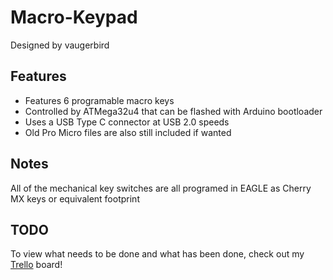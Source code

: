 # Macro-Keypad
Designed by vaugerbird

Features
---------

* Features 6 programable macro keys
* Controlled by ATMega32u4 that can be flashed with Arduino bootloader
* Uses a USB Type C connector at USB 2.0 speeds
* Old Pro Micro files are also still included if wanted

Notes
------

All of the mechanical key switches are all programed in EAGLE as Cherry MX keys or equivalent footprint


TODO
------
To view what needs to be done and what has been done, check out my [Trello](https://trello.com/b/sij1VVpk/macro-keypad) board!
